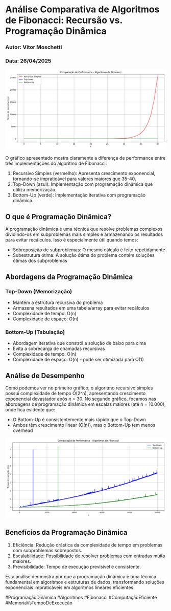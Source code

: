 # Análise Comparativa de Algoritmos de Fibonacci: Recursão vs. Programação Dinâmica

### Autor: Vitor Moschetti
### Data: 26/04/2025

![algoritmos.png](python-chart/fibonacci/algoritmos.png)

O gráfico apresentado mostra claramente a diferença de performance entre três implementações do algoritmo de Fibonacci:

1. Recursivo Simples (vermelho): Apresenta crescimento exponencial, tornando-se impraticável para valores maiores que 35-40.
2. Top-Down (azul): Implementação com programação dinâmica que utiliza memorização.
3. Bottom-Up (verde): Implementação iterativa com programação dinâmica.

## O que é Programação Dinâmica?

A programação dinâmica é uma técnica que resolve problemas complexos dividindo-os em subproblemas mais simples e armazenando os resultados para evitar recálculos.
Isso é especialmente útil quando temos:

- Sobreposição de subproblemas: O mesmo cálculo é feito repetidamente
- Subestrutura ótima: A solução ótima do problema contém soluções ótimas dos subproblemas

## Abordagens da Programação Dinâmica

### Top-Down (Memorização)

- Mantém a estrutura recursiva do problema
- Armazena resultados em uma tabela/array para evitar recálculos
- Complexidade de tempo: O(n)
- Complexidade de espaço: O(n)

### Bottom-Up (Tabulação)

- Abordagem iterativa que constrói a solução de baixo para cima
- Evita a sobrecarga de chamadas recursivas
- Complexidade de tempo: O(n)
- Complexidade de espaço: O(n) - pode ser otimizada para O(1)

## Análise de Desempenho

Como podemos ver no primeiro gráfico, o algoritmo recursivo simples possui complexidade de tempo O(2^n), apresentando crescimento exponencial devastador após n = 30.
No segundo gráfico, focamos nas abordagens de programação dinâmica em escalas maiores (até n = 10.000), onde fica evidente que:

- O Bottom-Up é consistentemente mais rápido que o Top-Down
- Ambos têm crescimento linear (O(n)), mas o Bottom-Up tem menos overhead

![dinamicos.png](python-chart/fibonacci/dinamicos.png)

## Benefícios da Programação Dinâmica

1. Eficiência: Redução drástica da complexidade de tempo em problemas com subproblemas sobrepostos.
2. Escalabilidade: Possibilidade de resolver problemas com entradas muito maiores.
3. Previsibilidade: Tempo de execução previsível e consistente.

Esta análise demonstra por que a programação dinâmica é uma técnica fundamental em algoritmos e estruturas de dados, 
transformando soluções exponenciais impraticáveis em algoritmos lineares eficientes.

#ProgramaçãoDinâmica #Algoritmos #Fibonacci #ComputaçãoEficiente #MemoriaVsTempoDeExecução



